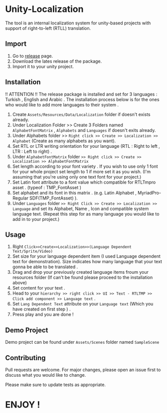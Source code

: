 # Unity-Localization

The tool is an internal localization system for unity-based projects with support of right-to-left (RTLL) translation. 


## Import

1. Go to [release](https://github.com/ertanturan/Unity-Localization/releases) page.
2. Download the lates release of the package.
3. Import it to your unity project.

## Installation

!! ATTENTION !! 
The release package is installed and set for 3 languages : Turkish , English and Arabic . The installation process below is for the ones who would like to add more languages to their system .


1. Create `Assets/Resources/Data/Localization` folder if doesn't exists already.
2. Under Localization Folder >> Create 3 Folders named `AlphabetFontMatrix` , `Alphabets` and `Languages` if doesn't exits already.
3. Under Alphabets folder >> `Right click >> Create >> Localization >> Alphabet` (Create as many alphabets as you want).
4. Set RTL or LTR writing orientation for your language (RTL : Right to left , LTR : Left to right) .
5. Under `AlphabetFontMatrix` folder `>> Right click >> Create >> Localization >> AlphabetFontMatrix`
6. Set length according to your font variety . If you wish to use only 1 font for your whole project set length to 1 if more set it as you wish. 
(I'm assuming that you're using only one text font for your project.)
7. Set Latin font attribute to a font value which compatible for RTLTmpro asset . (typeof : TMP_FontAsset )
8. Set alphabet and its font in this matrix . (e.g. Latin Alphabet , MyriadPro-Regular SDF(TMP_FontAsset) ).
9. Under `Languages` folder `>> Right Click >> Create >> Localization >> Language` and set its Alphabet, Name , Icon and compatible system language text. (Repeat this step for as many language you would like to add in to your project.)

## Usage

1. Right `Click>>Create>>Localization>>(Language Dependent Text/Sprite/Video)`
2. Set size for your language dependent item (I used Language dependent text for demonstration). Size indicates how many language that your text gonna be able to be translated .
3. Drag and drop your previously created language items froum your resources folder (If can't be found please proceed to the installation above)
4. Set content for your text .
5. Head to your `hierarchy >> right click >> UI >> Text - RTLTMP >> Click add component >> Language text` .
6. Set `Lang Dependent Text` attribute on your `Language text` (Which you have created on first step ) .
7. Press play and you are done !

## Demo Project

Demo project can be found under `Assets/Scenes` folder named `SampleScene`

## Contributing
Pull requests are welcome. For major changes, please open an issue first to discuss what you would like to change.

Please make sure to update tests as appropriate.


# ENJOY !
